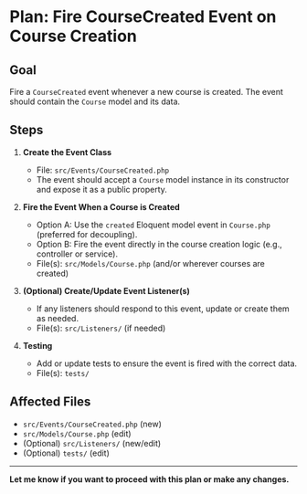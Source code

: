 # Plan: Fire CourseCreated Event on Course Creation

## Goal
Fire a `CourseCreated` event whenever a new course is created. The event should contain the `Course` model and its data.

## Steps

1. **Create the Event Class**
   - File: `src/Events/CourseCreated.php`
   - The event should accept a `Course` model instance in its constructor and expose it as a public property.

2. **Fire the Event When a Course is Created**
   - Option A: Use the `created` Eloquent model event in `Course.php` (preferred for decoupling).
   - Option B: Fire the event directly in the course creation logic (e.g., controller or service).
   - File(s): `src/Models/Course.php` (and/or wherever courses are created)

3. **(Optional) Create/Update Event Listener(s)**
   - If any listeners should respond to this event, update or create them as needed.
   - File(s): `src/Listeners/` (if needed)

4. **Testing**
   - Add or update tests to ensure the event is fired with the correct data.
   - File(s): `tests/`

## Affected Files
- `src/Events/CourseCreated.php` (new)
- `src/Models/Course.php` (edit)
- (Optional) `src/Listeners/` (new/edit)
- (Optional) `tests/` (edit)

---
**Let me know if you want to proceed with this plan or make any changes.** 